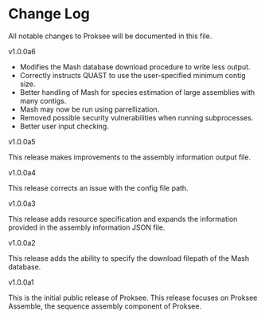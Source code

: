 # Change Log

All notable changes to Proksee will be documented in this file.

v1.0.0a6

- Modifies the Mash database download procedure to write less output.
- Correctly instructs QUAST to use the user-specified minimum contig size.
- Better handling of Mash for species estimation of large assemblies with many contigs.
- Mash may now be run using parrellization.
- Removed possible security vulnerabilities when running subprocesses.
- Better user input checking.

v1.0.0a5

This release makes improvements to the assembly information output file.

v1.0.0a4

This release corrects an issue with the config file path.

v1.0.0a3

This release adds resource specification and expands the information provided in the assembly information JSON file.

v1.0.0a2

This release adds the ability to specify the download filepath of the Mash database.

v1.0.0a1

This is the initial public release of Proksee. This release focuses on Proksee Assemble, the sequence assembly component of Proksee.

